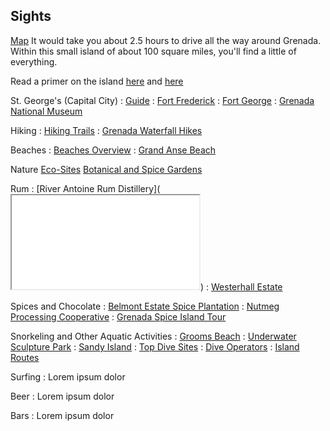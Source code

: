## Sights

[Map](http://www.puregrenada.com/about-the-islands/maps-directions/)
It would take you about 2.5 hours to drive all the way around Grenada. Within this small island of about 100 square miles, you'll find a little of everything.

Read a primer on the island [here](https://www.telegraph.co.uk/travel/destinations/caribbean/grenada/articles/grenada-travel-guide/) and [here](https://www.lonelyplanet.com/grenada)

St. George's (Capital City)
: [Guide](https://www.lonelyplanet.com/grenada/grenada-island/st-georges)
: [Fort Frederick](https://www.lonelyplanet.com/grenada/st-georges/attractions/fort-frederick/a/poi-sig/1395090/358047)
: [Fort George](http://www.puregrenada.com/explore/attractions/historic-sites/fort-george/#.W6MVp9hKh0s)
: [Grenada National Museum](http://www.puregrenada.com/explore/attractions/historic-sites/grenada-national-museum/#.W6MV6thKh0s)

Hiking
: [Hiking Trails](http://www.puregrenada.com/explore/soft-adventure/hiking-trails/)
: [Grenada Waterfall Hikes](https://www.usatoday.com/story/travel/experience/caribbean/2017/05/01/waterfall-hikes-grenada/101040676/)

Beaches
: [Beaches Overview](http://www.puregrenada.com/explore/attractions/beaches/)
: [Grand Anse Beach](https://www.lonelyplanet.com/grenada/attractions/grand-anse/a/poi-sig/1025442/358047)

Nature
[Eco-Sites](http://www.puregrenada.com/explore/attractions/eco-sites/)
[Botanical and Spice Gardens](http://www.puregrenada.com/explore/attractions/gardens/)

Rum
: [River Antoine Rum Distillery](<iframe src="//players.brightcove.net/5104226627001/default_default/index.html?videoId=5733952970001" allowfullscreen webkitallowfullscreen mozallowfullscreen></iframe>)
: [Westerhall Estate](http://www.puregrenada.com/explore/attractions/historic-sites/westerhall-estate/#.W6MVbNhKh0s)

Spices and Chocolate
: [Belmont Estate Spice Plantation](http://www.belmontestate.net/cocoa.htm)
: [Nutmeg Processing Cooperative](https://www.lonelyplanet.com/grenada/gouyave/attractions/nutmeg-processing-cooperative/a/poi-sig/1395288/358047)
: [Grenada Spice Island Tour](https://www.lonelyplanet.com/grenada/activities/grenada-spice-island-tour/a/pa-act/v-6546SPICE/358047)

Snorkeling and Other Aquatic Activities
: [Grooms Beach](https://www.lonelyplanet.com/grenada/attractions/grooms-beach/a/poi-sig/1395226/358047)
: [Underwater Sculpture Park](https://www.lonelyplanet.com/grenada/st-georges/attractions/underwater-sculpture-park/a/poi-sig/1555233/358047)
: [Sandy Island](https://www.lonelyplanet.com/grenada/attractions/sandy-island/a/poi-sig/1557967/358047)
: [Top Dive Sites](https://www.lonelyplanet.com/grenada/in-location/activities/a/nar/5b0cbad0-d52c-4564-aa6a-8786c80fe2e7/358047)
: [Dive Operators](http://www.puregrenada.com/explore/soft-adventure/snorkeling/)
: [Island Routes](https://www.islandroutes.com/caribbean-tours/grenada/103/st-georges)


Surfing
: Lorem ipsum dolor

Beer
: Lorem ipsum dolor

Bars
: Lorem ipsum dolor

